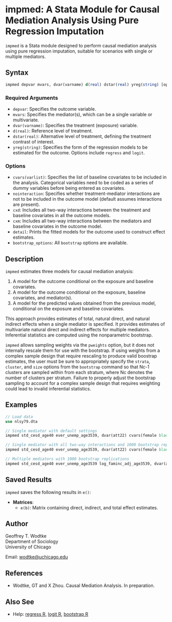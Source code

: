 # impmed: A Stata Module for Causal Mediation Analysis Using Pure Regression Imputation

`impmed` is a Stata module designed to perform causal mediation analysis using pure regression imputation, suitable for scenarios with single or multiple mediators.

## Syntax

```stata
impmed depvar mvars, dvar(varname) d(real) dstar(real) yreg(string) [options]
```

### Required Arguments

- `depvar`: Specifies the outcome variable.
- `mvars`: Specifies the mediator(s), which can be a single variable or multivariate.
- `dvar(varname)`: Specifies the treatment (exposure) variable.
- `d(real)`: Reference level of treatment.
- `dstar(real)`: Alternative level of treatment, defining the treatment contrast of interest.
- `yreg(string)`: Specifies the form of the regression models to be estimated for the outcome. Options include `regress` and `logit`.

### Options

- `cvars(varlist)`: Specifies the list of baseline covariates to be included in the analysis. Categorical variables need to be coded as a series of dummy variables before being entered as covariates.
- `nointeraction`: Specifies whether treatment-mediator interactions are not to be included in the outcome model (default assumes interactions are present).
- `cxd`: Includes all two-way interactions between the treatment and baseline covariates in all the outcome models.
- `cxm`: Includes all two-way interactions between the mediators and baseline covariates in the outcome model.
- `detail`: Prints the fitted models for the outcome used to construct effect estimates.
- `bootstrap_options`: All `bootstrap` options are available.

## Description

`impmed` estimates three models for causal mediation analysis:
1. A model for the outcome conditional on the exposure and baseline covariates.
2. A model for the outcome conditional on the exposure, baseline covariates, and mediator(s).
3. A model for the predicted values obtained from the previous model, conditional on the exposure and baseline covariates.

This approach provides estimates of total, natural direct, and natural indirect effects when a single mediator is specified. It provides estimates of multivariate natural direct and indirect effects for multiple mediators. Inferential statistics are computed using the nonparametric bootstrap.

`impmed` allows sampling weights via the `pweights` option, but it does not internally rescale them for use with the bootstrap. If using weights from a complex sample design that require rescaling to produce valid boostrap estimates, the user must be sure to appropriately specify the `strata`, `cluster`, and `size` options from the `bootstrap` command so that Nc-1 clusters are sampled within from each stratum, where Nc denotes the number of clusters per stratum. Failure to properly adjust the bootstrap sampling to account for a complex sample design that requires weighting could lead to invalid inferential statistics.

## Examples

```stata
// Load data
use nlsy79.dta

// Single mediator with default settings
impmed std_cesd_age40 ever_unemp_age3539, dvar(att22) cvars(female black hispan paredu parprof parinc_prank famsize afqt3) d(1) dstar(0) yreg(regress) 

// Single mediator with all two-way interactions and 1000 bootstrap replications
impmed std_cesd_age40 ever_unemp_age3539, dvar(att22) cvars(female black hispan paredu parprof parinc_prank famsize afqt3) d(1) dstar(0) yreg(regress) cxd cxm reps(1000)

// Multiple mediators with 1000 bootstrap replications
impmed std_cesd_age40 ever_unemp_age3539 log_faminc_adj_age3539, dvar(att22) cvars(female black hispan paredu parprof parinc_prank famsize afqt3) d(1) dstar(0) yreg(regress) reps(1000)
```

## Saved Results

`impmed` saves the following results in `e()`:

- **Matrices**:
  - `e(b)`: Matrix containing direct, indirect, and total effect estimates.

## Author

Geoffrey T. Wodtke  
Department of Sociology  
University of Chicago

Email: [wodtke@uchicago.edu](mailto:wodtke@uchicago.edu)

## References

- Wodtke, GT and X Zhou. Causal Mediation Analysis. In preparation.

## Also See

- Help: [regress R](#), [logit R](#), [bootstrap R](#)
